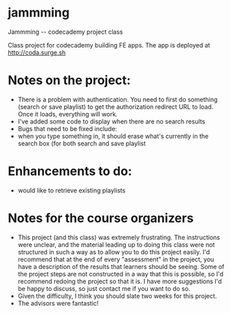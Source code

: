 # jammming
Jammming -- codecademy project class

Class project for codecademy building FE apps.  The app is deployed at http://coda.surge.sh

# Notes on the project:
* There is a problem with authentication.  You need to first do something (search or save playlist) to get the authorization 
redirect URL to load.  Once it loads, everything will work.
* I've added some code to display when there are no search results
* Bugs that need to be fixed include:
 * when you type something in, it should erase what's currently in the search box (for both search and save playlist

 
# Enhancements to do:
* would like to retrieve existing playlists


# Notes for the course organizers
* This project (and this class) was extremely frustrating. The instructions were unclear, and the material leading up
to doing this class were not structured in such a way as to allow you to do this project easily. I'd recommend that at the
end of every "assessment" in the project, you have a description of the results that learners should be seeing. Some of
the project steps are not constructed in a way that this is possible, so I'd recommend redoing the project so that it is.
I have more suggestions I'd be happy to discuss, so just contact me if you want to do so.
* Given the difficulty, I think you should slate two weeks for this project.
* The advisors were fantastic!

